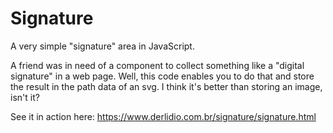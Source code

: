 # Signature

A very simple "signature" area in JavaScript.

A friend was in need of a component to collect something like a "digital signature" in a web page. Well, this code enables
you to do that and store the result in the path data of an svg. I think it's better than storing an image, isn't it?

See it in action here: https://www.derlidio.com.br/signature/signature.html
